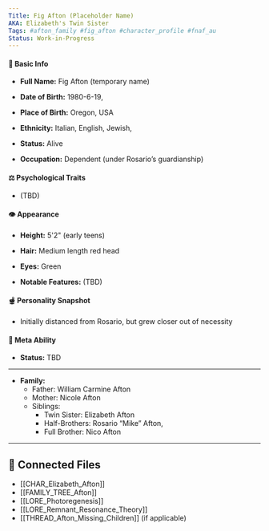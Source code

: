 ```yaml
---
Title: Fig Afton (Placeholder Name)
AKA: Elizabeth's Twin Sister  
Tags: #afton_family #fig_afton #character_profile #fnaf_au
Status: Work-in-Progress  
---
```

#### 📅 Basic Info

- **Full Name:** Fig Afton (temporary name)
    
- **Date of Birth:** 1980-6-19, 
    
- **Place of Birth:** Oregon, USA
    
- **Ethnicity:** Italian, English, Jewish, 
    
- **Status:** Alive
    
- **Occupation:** Dependent (under Rosario’s guardianship)
    

#### ⚖️ Psychological Traits

- (TBD)

#### 👁️ Appearance

- **Height:** 5'2" (early teens)
    
- **Hair:** Medium length red head
    
- **Eyes:** Green
    
- **Notable Features:** (TBD)

#### 🫕 Personality Snapshot

- Initially distanced from Rosario, but grew closer out of necessity
  
#### 🧬 Meta Ability
- **Status:** TBD  

---
- **Family:**  
  - Father: William Carmine Afton  
  - Mother: Nicole Afton 
  - Siblings:  
    - Twin Sister: Elizabeth Afton  
    - Half-Brothers: Rosario “Mike” Afton, 
    - Full Brother: Nico Afton  
---
## 🔗 Connected Files

- [[CHAR_Elizabeth_Afton]]  
- [[FAMILY_TREE_Afton]]  
- [[LORE_Photoregenesis]]  
- [[LORE_Remnant_Resonance_Theory]]  
- [[THREAD_Afton_Missing_Children]] (if applicable)  
